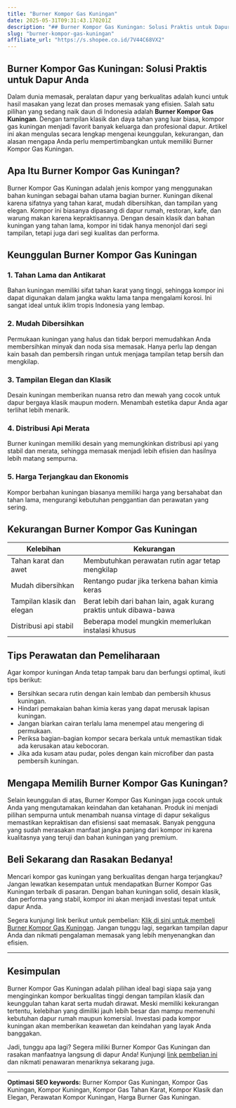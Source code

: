 ```yaml
---
title: "Burner Kompor Gas Kuningan"
date: 2025-05-31T09:31:43.170201Z
description: "## Burner Kompor Gas Kuningan: Solusi Praktis untuk Dapur Anda..."
slug: "burner-kompor-gas-kuningan"
affiliate_url: "https://s.shopee.co.id/7V44C68VX2"
---
```

## Burner Kompor Gas Kuningan: Solusi Praktis untuk Dapur Anda

Dalam dunia memasak, peralatan dapur yang berkualitas adalah kunci untuk hasil masakan yang lezat dan proses memasak yang efisien. Salah satu pilihan yang sedang naik daun di Indonesia adalah **Burner Kompor Gas Kuningan**. Dengan tampilan klasik dan daya tahan yang luar biasa, kompor gas kuningan menjadi favorit banyak keluarga dan profesional dapur. Artikel ini akan mengulas secara lengkap mengenai keunggulan, kekurangan, dan alasan mengapa Anda perlu mempertimbangkan untuk memiliki Burner Kompor Gas Kuningan.

## Apa Itu Burner Kompor Gas Kuningan?

Burner Kompor Gas Kuningan adalah jenis kompor yang menggunakan bahan kuningan sebagai bahan utama bagian burner. Kuningan dikenal karena sifatnya yang tahan karat, mudah dibersihkan, dan tampilan yang elegan. Kompor ini biasanya dipasang di dapur rumah, restoran, kafe, dan warung makan karena kepraktisannya. Dengan desain klasik dan bahan kuningan yang tahan lama, kompor ini tidak hanya menonjol dari segi tampilan, tetapi juga dari segi kualitas dan performa.

## Keunggulan Burner Kompor Gas Kuningan

### 1. Tahan Lama dan Antikarat
Bahan kuningan memiliki sifat tahan karat yang tinggi, sehingga kompor ini dapat digunakan dalam jangka waktu lama tanpa mengalami korosi. Ini sangat ideal untuk iklim tropis Indonesia yang lembap.

### 2. Mudah Dibersihkan
Permukaan kuningan yang halus dan tidak berpori memudahkan Anda membersihkan minyak dan noda sisa memasak. Hanya perlu lap dengan kain basah dan pembersih ringan untuk menjaga tampilan tetap bersih dan mengkilap.

### 3. Tampilan Elegan dan Klasik
Desain kuningan memberikan nuansa retro dan mewah yang cocok untuk dapur bergaya klasik maupun modern. Menambah estetika dapur Anda agar terlihat lebih menarik.

### 4. Distribusi Api Merata
Burner kuningan memiliki desain yang memungkinkan distribusi api yang stabil dan merata, sehingga memasak menjadi lebih efisien dan hasilnya lebih matang sempurna.

### 5. Harga Terjangkau dan Ekonomis
Kompor berbahan kuningan biasanya memiliki harga yang bersahabat dan tahan lama, mengurangi kebutuhan penggantian dan perawatan yang sering.

## Kekurangan Burner Kompor Gas Kuningan

| Kelebihan | Kekurangan |
|------------|------------|
| Tahan karat dan awet | Membutuhkan perawatan rutin agar tetap mengkilap |
| Mudah dibersihkan | Rentango pudar jika terkena bahan kimia keras |
| Tampilan klasik dan elegan | Berat lebih dari bahan lain, agak kurang praktis untuk dibawa-bawa |
| Distribusi api stabil | Beberapa model mungkin memerlukan instalasi khusus |

## Tips Perawatan dan Pemeliharaan

Agar kompor kuningan Anda tetap tampak baru dan berfungsi optimal, ikuti tips berikut:

- Bersihkan secara rutin dengan kain lembab dan pembersih khusus kuningan.
- Hindari pemakaian bahan kimia keras yang dapat merusak lapisan kuningan.
- Jangan biarkan cairan terlalu lama menempel atau mengering di permukaan.
- Periksa bagian-bagian kompor secara berkala untuk memastikan tidak ada kerusakan atau kebocoran.
- Jika ada kusam atau pudar, poles dengan kain microfiber dan pasta pembersih kuningan.

## Mengapa Memilih Burner Kompor Gas Kuningan?

Selain keunggulan di atas, Burner Kompor Gas Kuningan juga cocok untuk Anda yang mengutamakan keindahan dan ketahanan. Produk ini menjadi pilihan sempurna untuk menambah nuansa vintage di dapur sekaligus memastikan kepraktisan dan efisiensi saat memasak. Banyak pengguna yang sudah merasakan manfaat jangka panjang dari kompor ini karena kualitasnya yang teruji dan bahan kuningan yang premium.

## Beli Sekarang dan Rasakan Bedanya!

Mencari kompor gas kuningan yang berkualitas dengan harga terjangkau? Jangan lewatkan kesempatan untuk mendapatkan Burner Kompor Gas Kuningan terbaik di pasaran. Dengan bahan kuningan solid, desain klasik, dan performa yang stabil, kompor ini akan menjadi investasi tepat untuk dapur Anda.

Segera kunjungi link berikut untuk pembelian: [Klik di sini untuk membeli Burner Kompor Gas Kuningan](https://s.shopee.co.id/7V44C68VX2). Jangan tunggu lagi, segarkan tampilan dapur Anda dan nikmati pengalaman memasak yang lebih menyenangkan dan efisien.

---

## Kesimpulan

Burner Kompor Gas Kuningan adalah pilihan ideal bagi siapa saja yang menginginkan kompor berkualitas tinggi dengan tampilan klasik dan keunggulan tahan karat serta mudah dirawat. Meski memiliki kekurangan tertentu, kelebihan yang dimiliki jauh lebih besar dan mampu memenuhi kebutuhan dapur rumah maupun komersial. Investasi pada kompor kuningan akan memberikan keawetan dan keindahan yang layak Anda banggakan.

Jadi, tunggu apa lagi? Segera miliki Burner Kompor Gas Kuningan dan rasakan manfaatnya langsung di dapur Anda! Kunjungi [link pembelian ini](https://s.shopee.co.id/7V44C68VX2) dan nikmati penawaran menariknya sekarang juga.

---

**Optimasi SEO keywords:** Burner Kompor Gas Kuningan, Kompor Gas Kuningan, Kompor Kuningan, Kompor Gas Tahan Karat, Kompor Klasik dan Elegan, Perawatan Kompor Kuningan, Harga Burner Gas Kuningan.